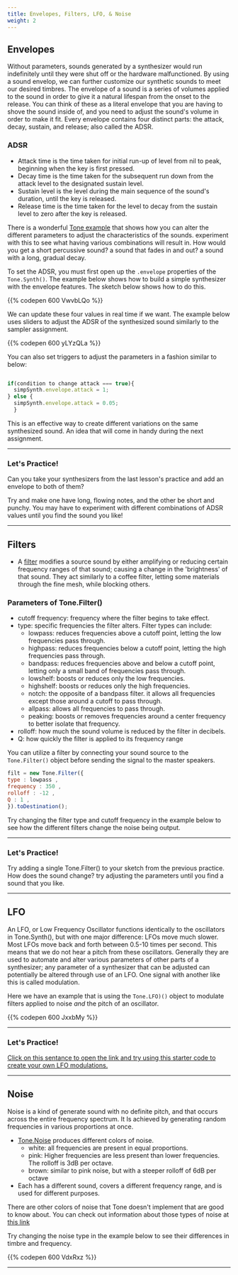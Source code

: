 ```yaml
---
title: Envelopes, Filters, LFO, & Noise
weight: 2
---
```


## Envelopes 

Without parameters, sounds generated by a synthesizer would run indefinitely until they were shut off or the hardware malfunctioned. By using a sound envelop, we can further customize our synthetic sounds to meet our desired timbres. The envelope of a sound is a series of volumes applied to the sound in order to give it a natural lifespan from the onset to the release. You can think of these as a literal envelope that you are having to shove the sound inside of, and you need to adjust the sound's volume in order to make it fit. Every envelope contains four distinct parts: the attack, decay, sustain, and release; also called the ADSR.


### ADSR

- Attack time is the time taken for initial run-up of level from nil to peak, beginning when the key is first pressed.
- Decay time is the time taken for the subsequent run down from the attack level to the designated sustain level.
- Sustain level is the level during the main sequence of the sound's duration, until the key is released.
- Release time is the time taken for the level to decay from the sustain level to zero after the key is released.

There is a wonderful [Tone example](https://tonejs.github.io/examples/envelope.html) that shows how you can alter the different parameters to adjust the characteristics of the sounds. experiment with this to see what having various combinations will result in. How would you get a short percussive sound? a sound that fades in and out? a sound with a long, gradual decay.

To set the ADSR, you must first open up the `.envelope` properties of the `Tone.Synth()`. The example below shows how to build a simple synthesizer with the envelope features. The sketch below shows how to do this.

{{% codepen 600 VwvbLQo %}}

We can update these four values in real time if we want. The example below uses sliders to adjust the ADSR of the synthesized sound similarly to the sampler assignment.

{{% codepen 600 yLYzQLa %}}

You can also set triggers to adjust the parameters in a fashion similar to below:

```js

if(condition to change attack === true){
  simpSynth.envelope.attack = 1;
} else {
  simpSynth.envelope.attack = 0.05;
  }

```

This is an effective way to create different variations on the same synthesized sound. An idea that will come in handy during the next assignment.

---

### Let's Practice!

Can you take your synthesizers from the last lesson's practice and add an envelope to both of them?

Try and make one have long, flowing notes, and the other be short and punchy. You may have to experiment with different combinations of ADSR values until you find the sound you like!
 
---

## Filters

- A [filter](https://tonejs.github.io/docs/r11/Filter) modifies a source sound by either amplifying or reducing certain frequency ranges of that sound; causing a change in the 'brightness' of that sound. They act similarly to a coffee filter, letting some materials through the fine mesh, while blocking others.

### Parameters of Tone.Filter()

* cutoff frequency: frequency where the filter begins to take effect.
* type: specific frequencies the filter alters. Filter types can include:
  * lowpass: reduces frequencies above a cutoff point, letting the low frequencies pass through.
  * highpass: reduces frequencies below a cutoff point, letting the high frequencies pass through.
  * bandpass: reduces frequencies above and below a cutoff point, letting only a small band of frequencies pass through.
  * lowshelf: boosts or reduces only the low frequencies.
  * highshelf: boosts or reduces only the high frequencies. 
  * notch: the opposite of a bandpass filter. it allows all frequencies except those around a cutoff to pass through.
  * allpass: allows all frequencies to pass through.
  * peaking: boosts or removes frequencies around a center frequency to better isolate that frequency.
* rolloff: how much the sound volume is reduced by the filter in decibels.
* Q: how quickly the filter is applied to its frequency range

You can utilize a filter by connecting your sound source to the `Tone.Filter()` object before sending the signal to the master speakers.

```js
filt = new Tone.Filter({
type : lowpass ,
frequency : 350 ,
rolloff : -12 ,
Q : 1 ,
}).toDestination();
```
Try changing the filter type and cutoff frequency in the example below to see how the different filters change the noise being output.

---

### Let's Practice!

Try adding a single Tone.Filter() to your sketch from the previous practice. How does the sound change? try adjusting the parameters until you find a sound that you like.

---

## LFO

An LFO, or Low Frequency Oscillator functions identically to the oscillators in Tone.Synth(), but with one major difference: LFOs move much slower. Most LFOs move back and forth between 0.5-10 times per second. This means that we do not hear a pitch from these oscillators. Generally they are used to automate and alter various parameters of other parts of a synthesizer; any parameter of a synthesizer that can be adjusted can potentially be altered through use of an LFO. One signal with another like this is called modulation.

Here we have an example that is using the `Tone.LFO)()` object to modulate filters applied to noise _and_ the pitch of an oscillator. 

{{% codepen 600 JxxbMy %}}

---

### Let's Practice!

[Click on this sentance to open the link and try using this starter code to create your own LFO modulations.](https://codepen.io/lsuddem/pen/QYYGmL) 

---

## Noise

Noise is a kind of generate sound with no definite pitch, and that occurs across the entire frequency spectrum. It Is achieved by generating random frequencies in various proportions at once. 


- [Tone.Noise](https://tonejs.github.io/docs/r11/Noise) produces different colors of noise. 
  * white: all frequencies are present in equal proportions.
  * pink: Higher frequencies are less present than lower frequencies. The rolloff is 3dB per octave. 
  * brown: similar to pink noise, but with a steeper rolloff of 6dB per octave
- Each has a different sound, covers a different frequency range, and is used for different purposes. 

There are other colors of noise that Tone doesn't implement that are good to know about.  You can check out information about those types of noise at [this link](https://en.wikipedia.org/wiki/Colors_of_noise)

  
Try changing the noise type in the example below to see their differences in timbre and frequency.

{{% codepen 600 VdxRxz %}}

---
